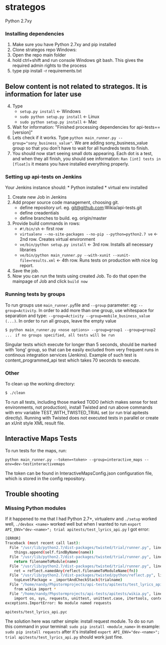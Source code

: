 strategos
=========

Python 2.7xy

### Installing dependencies

1. Make sure you have Python 2.7xy and pip installed
2. Clone strategos repo
Windows:
3. Open the repo main folder
4. hold ctrl+shift and run console Windows git bash. This gives the required admin rights to the process
5. type pip install -r requirements.txt

<h2> Below content is not related to strategos. It is information for later use </h2>

4. Type
   * `setup.py install` <- Windows
   * `sudo python setup.py install` <- Linux
   * `sudo python setup.py install` <- Mac
5. Wait for information: "Finished processing dependencies for api-tests==[version]"
6. Lets check if it works. Type `python main_runner.py --group="sony_business_value"`. We are adding sony_business_value group so that you don't have to wait for all hundreds tests to finish.
7. You should now start seeing small dots appearing. Each dot is a test, and when they all finish, you should see information: `Ran [int] tests in [float]s` it means you have installed everything properly.

### Setting up api-tests on Jenkins

Your Jenkins instance should:
    * Python installed
    * virtual env installed

1. Create new Job in Jenkins
2. Add proper source code management, choosing git. 
    * define repository url. eg. git@github.com:Wikia/api-tests.git
    * define creadentials
    * define branches to build. eg. origin/master
3. Provide build commands in rows:
    * `#!/bin/sh`  <- first row
    * `virtualenv --no-site-packages --no-pip --python=python2.7 ve` <- 2nd row. Creates virtual environment
    * `ve/bin/python setup.py install` <- 3rd row. Installs all necessary libraries
    * `ve/bin/python main_runner.py --with-xunit --xunit-file=results.xml` <- 4th row. Runs tests on production with nice log report.
4. Save the job.
5. Now you can run the tests using created Job. To do that open the mainpage of Job and click `build now`


### Running tests by groups


To	run groups use `main_runner.py`file and `--group` parameter: eg: `--group=Activity`. In order to add more than one group, use whitespace for separation and type: `--group=Activity --group=mobile_business_value (...)`. In order to run all groups, leave the empty value

`$ python main_runner.py <nose options> --group=group1 --group=group2 ...`
` if no groups specified, all tests will be run`

Singular tests which execute for longer than 5 seconds, should be marked with 'long' group, so that can be easily excluded from very frequent runs in continous integration services (Jenkins). Example of such test is content_programmed_api test which takes 70 seconds to execute.

### Other

To clean up the working directory:

`$ ./clean`


To run all tests, including those marked TODO (which makes sense for test environments, not production),
install Twisted and run above commands with env variable TEST_WITH_TWISTED_TRIAL set (or run trial apitests directly).
Running with Twisted does not executed tests in parallel or create an xUnit style XML result file.

<h2>Interactive Maps Tests</h2>
To run tests for the maps, run:

`python main_runner.py --token=<token> --group=interactive_maps --env=dev-testinteractivemaps`

The token can be found in InteractiveMapsConfig.json configuration file, which is stored in the config repository.

<h2>Trouble shooting</h2>
<h3>Missing Python modules</h3>

If it happened to me that I had Python 2.7+, virtualenv and `./setup` worked well, `./devbox <name>` worked well but when I wanted to run `export API_ENV="dev-<name>"; trial apitests/test_lyrics_api.py` I got error:
```bash
[ERROR]
Traceback (most recent call last):
  File "/usr/lib/python2.7/dist-packages/twisted/trial/runner.py", line 660, in loadByNames
    things.append(self.findByName(name))
  File "/usr/lib/python2.7/dist-packages/twisted/trial/runner.py", line 469, in findByName
    return filenameToModule(name)
  File "/usr/lib/python2.7/dist-packages/twisted/trial/runner.py", line 85, in filenameToModule
    ret = reflect.namedAny(reflect.filenameToModuleName(fn))
  File "/usr/lib/python2.7/dist-packages/twisted/python/reflect.py", line 464, in namedAny
    topLevelPackage = _importAndCheckStack(trialname)
  File "/home/nandy/Phpstormprojects/api-tests/apitests/test_lyrics_api.py", line 1, in <module>
    from wikia import *
  File "/home/nandy/Phpstormprojects/api-tests/apitests/wikia.py", line 7, in <module>
    import os, sys, requests, unittest, unittest.case, itertools, contextlib
exceptions.ImportError: No module named requests

apitests/test_lyrics_api.pyc
```

The solution here was rather simple: install request module. To do so run this command in your terminal:
`sudo pip install <module_name>`
in example:
`sudo pip install requests`
after it's installed `export API_ENV="dev-<name>"; trial apitests/test_lyrics_api.py` should work just fine.

